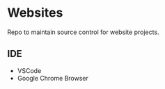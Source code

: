 # Websites
Repo to maintain source control for website projects. 

## IDE

- VSCode
- Google Chrome Browser
